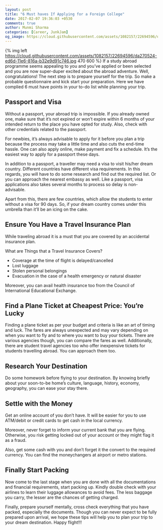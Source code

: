 ```yaml
---
layout: post
title: "6 Must haves If Applying for a Foreign College"
date: 2017-02-07 19:36:03 +0530
comments: true
author: Munmi Sharma
categories: [Career, JunkJam]
og_image: https://cloud.githubusercontent.com/assets/1082157/22694596/da270524-ed6d-11e6-816a-b32e9d91c746.jpg
---
```


{% img left https://cloud.githubusercontent.com/assets/1082157/22694596/da270524-ed6d-11e6-816a-b32e9d91c746.jpg 470 600 %}
If a study abroad programme seems appealing to you and you’ve applied or been selected and you are now super-duper excited about the abroad adventure. Well, congratulations! The next step is to prepare yourself for the trip. So make a probable questionnaire and kick start your preparation. Here we have complied 6 must have points in your to-do list while planning your trip.
<!-- more -->


## Passport and Visa
Without a passport, your abroad trip is impossible. If you already owned one, make sure that it’s not expired or won’t expire within 6 months of your intended return to the place you have opted for study. Also, check with other credentials related to the passport.

For newbies, it’s always advisable to apply for it before you plan a trip because the process may take a little time and also cuts the end-time hassle. One can also apply online, make payment and fix a schedule. It’s the easiest way to apply for a passport these days.

In addition to a passport, a traveller may need a visa to visit his/her dream country. Different countries have different visa requirements. In this regards, you will have to do some research and find out the required list. Or you can approach the nearest embassy as well. Like a passport, visa applications also takes several months to process so delay is non-advisable. 

Apart from this, there are few countries, which allow the students to enter without a visa for 90 days. So, if your dream country comes under this umbrella than it’ll be an icing on the cake.

## Ensure You Have a Travel Insurance Plan
While traveling abroad it is a must that you are covered by an accidental insurance plan. 

What are Things that a Travel Insurance Covers?

- Coverage at the time of flight is delayed/cancelled
- Lost luggage
- Stolen personal belongings
- Evacuation in the case of a health emergency or natural disaster

Moreover, you can avail health insurance too from the Council of International Educational Exchange.

## Find a Plane Ticket at Cheapest Price: You’re Lucky
Finding a plane ticket as per your budget and criteria is like an art of timing and luck. The fares are always unexpected and may vary depending on when you want to fly and to where you want to buy your tickets. There are various agencies though, you can compare the fares as well. Additionally, there are student travel agencies too who offer inexpensive tickets for students travelling abroad. You can approach them too.

## Research Your Destination
Do some homework before flying to your destination. By knowing briefly about your soon-to-be home’s culture, language, history, economy, geography, you can ease your stay there.

## Settle with the Money
Get an online account of you don’t have. It will be easier for you to use ATM/debit or credit cards to get cash in the local currency.

Moreover, never forget to inform your current bank that you are flying. Otherwise, you risk getting locked out of your account or they might flag it as a fraud.

Also, get some cash with you and don’t forget it the convert to the required currency. You can find the moneychangers at airport or metro stations. 

## Finally Start Packing
Now come to the last stage when you are done with all the documentations and financial requirements, start packing up. Kindly double check with your airlines to learn their luggage allowances to avoid fees. The less baggage you carry, the lesser are the chances of getting charged. 

Finally, prepare yourself mentally, cross check everything that you have packed, especially the documents. Though you can never expect to be fully prepared upon arrival, we hope these tips will help you to plan your trip to your dream destination. Happy flight!!!
